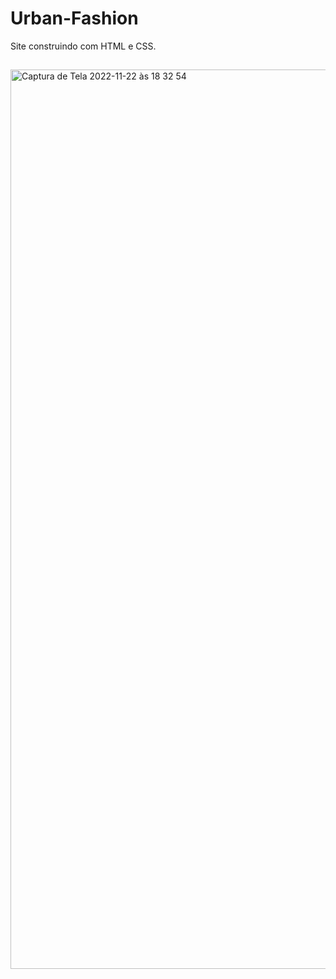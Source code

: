 # Urban-Fashion
Site construindo com HTML e CSS.

##
<img width="1439" alt="Captura de Tela 2022-11-22 às 18 32 54" src="https://user-images.githubusercontent.com/104739434/203426620-79c714b0-f701-4ea5-8bd9-e6c4480c0f6a.png">


